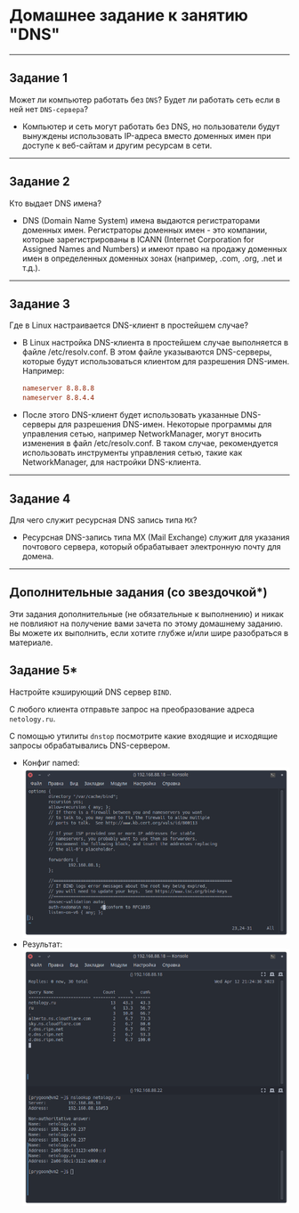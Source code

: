 # Домашнее задание к занятию "DNS"

---

## Задание 1

Может ли компьютер работать без `DNS`? Будет ли работать сеть если в ней нет `DNS-сервера`?

- Компьютер и сеть могут работать без DNS, но пользователи будут вынуждены использовать IP-адреса вместо доменных имен при доступе к веб-сайтам и другим ресурсам в сети.

---

## Задание 2

Кто выдает DNS имена?

- DNS (Domain Name System) имена выдаются регистраторами доменных имен. Регистраторы доменных имен - это компании, которые зарегистрированы в ICANN (Internet Corporation for Assigned Names and Numbers) и имеют право на продажу доменных имен в определенных доменных зонах (например, .com, .org, .net и т.д.).

---

## Задание 3

Где в Linux настраивается DNS-клиент в простейшем случае?

- В Linux настройка DNS-клиента в простейшем случае выполняется в файле /etc/resolv.conf. В этом файле указываются DNS-серверы, которые будут использоваться клиентом для разрешения DNS-имен.
Например:

  ```conf
  nameserver 8.8.8.8
  nameserver 8.8.4.4
  ```

- После этого DNS-клиент будет использовать указанные DNS-серверы для разрешения DNS-имен. Некоторые программы для управления сетью, например NetworkManager, могут вносить изменения в файл /etc/resolv.conf. В таком случае, рекомендуется использовать инструменты управления сетью, такие как NetworkManager, для настройки DNS-клиента.

---

## Задание 4

Для чего служит ресурсная DNS запись типа `MX`?

- Ресурсная DNS-запись типа MX (Mail Exchange) служит для указания почтового сервера, который обрабатывает электронную почту для домена.

---

## Дополнительные задания (со звездочкой*)

Эти задания дополнительные (не обязательные к выполнению) и никак не повлияют на получение вами зачета по этому домашнему заданию. Вы можете их выполнить, если хотите глубже и/или шире разобраться в материале.

## Задание 5*

Настройте кэширующий DNS сервер `BIND`.

С любого клиента отправьте запрос на преобразование адреса `netology.ru`.

С помощью утилиты `dnstop` посмотрите какие входящие и исходящие запросы обрабатывались DNS-сервером.

- Конфиг named:
![alter_text](images/task_5_config.png "Конфиг")
- Результат:
![alter_text](images/task_5_result.png "Результат")
